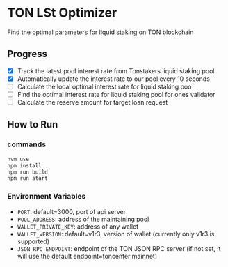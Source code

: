# TON LSt Optimizer

Find the optimal parameters for liquid staking on TON blockchain

## Progress

- [x] Track the latest pool interest rate from Tonstakers liquid staking pool
- [x] Automatically update the interest rate to our pool every 10 seconds
- [ ] Calculate the local optimal interest rate for liquid staking poo
- [ ] Find the optimal interest rate for liquid staking pool for ones validator
- [ ] Calculate the reserve amount for target loan request

## How to Run

### commands

```bash
nvm use
npm install
npm run build
npm run start
```

### Environment Variables

- `PORT`: default=3000, port of api server
- `POOL_ADDRESS`: address of the maintaining pool
- `WALLET_PRIVATE_KEY`: address of any wallet
- `WALLET_VERSION`: default=v1r3, version of wallet (currently only v1r3 is supported)
- `JSON_RPC_ENDPOINT`: endpoint of the TON JSON RPC server (if not set, it will use the default endpoint=toncenter mainnet)
